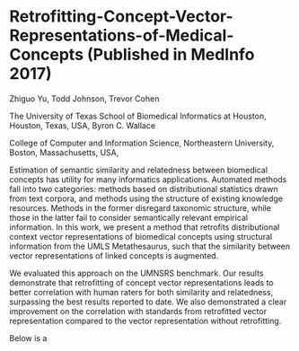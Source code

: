 # Retrofitting-Concept-Vector-Representations-of-Medical-Concepts (Published in MedInfo 2017)
Zhiguo Yu, Todd Johnson, Trevor Cohen

The University of Texas School of Biomedical Informatics at Houston, Houston, Texas, USA,
Byron C. Wallace

College of Computer and Information Science, Northeastern University, Boston, Massachusetts, USA,

Estimation of semantic similarity and relatedness between biomedical concepts has utility for many informatics applications. Automated methods fall into two categories: methods based on distributional statistics drawn from text corpora, and methods using the structure of existing knowledge resources. Methods in the former disregard taxonomic structure, while those in the latter fail to consider semantically relevant empirical information. In this work, we present a method that retrofits distributional context vector representations of biomedical concepts using structural information from the UMLS Metathesaurus, such that the similarity between vector representations of linked concepts is augmented. 

We evaluated this approach on the UMNSRS benchmark. Our results demonstrate that retrofitting of concept vector representations leads to better correlation with human raters for both similarity and relatedness, surpassing the best results reported to date. We also demonstrated a clear improvement on the correlation with standards from retrofitted vector representation compared to the vector representation without retrofitting.

Below is a 
